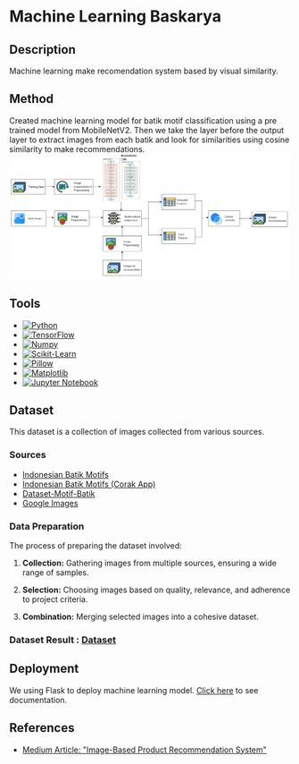 # Machine Learning Baskarya

## Description
Machine learning make recomendation system based by visual similarity.

## Method
Created machine learning model for batik motif classification using a pre trained model from MobileNetV2. Then we take the layer before the output layer to extract images from each batik and look for similarities using cosine similarity to make recommendations.
![Diagram](images/diagram.png)

## Tools
- [![Python](https://img.shields.io/badge/Python-3776AB?style=for-the-badge&logo=python&logoColor=white)](https://www.python.org/)
- [![TensorFlow](https://img.shields.io/badge/TensorFlow-FF6F00?style=for-the-badge&logo=tensorflow&logoColor=white)](https://www.tensorflow.org/)
- [![Numpy](https://img.shields.io/badge/Numpy-013243?style=for-the-badge&logo=numpy&logoColor=white)](https://numpy.org/)
- [![Scikit-Learn](https://img.shields.io/badge/Scikit_Learn-F7931E?style=for-the-badge&logo=scikit-learn&logoColor=white)](https://scikit-learn.org/)
- [![Pillow](https://img.shields.io/badge/Pillow-8B008B?style=for-the-badge&logo=pillow&logoColor=white)](https://python-pillow.org/)
- [![Matplotlib](https://img.shields.io/badge/Matplotlib-3776AB?style=for-the-badge&logo=matplotlib&logoColor=white)](https://matplotlib.org/)
- [![Jupyter Notebook](https://img.shields.io/badge/Jupyter_Notebook-F37626?style=for-the-badge&logo=jupyter&logoColor=white)](https://jupyter.org/)

## Dataset
This dataset is a collection of images collected from various sources.

### Sources
- [Indonesian Batik Motifs](https://www.kaggle.com/datasets/dionisiusdh/indonesian-batik-motifs)
- [Indonesian Batik Motifs (Corak App)](https://www.kaggle.com/datasets/alfanme/indonesian-batik-motifs-corak-app/data)
- [Dataset-Motif-Batik](https://github.com/arifnurrhmnn/Dataset-Motif-Batik/tree/master)
- [Google Images](https://images.google.com/)

### Data Preparation
The process of preparing the dataset involved:

1. **Collection:** Gathering images from multiple sources, ensuring a wide range of samples.
   
2. **Selection:** Choosing images based on quality, relevance, and adherence to project criteria.

3. **Combination:** Merging selected images into a cohesive dataset.

### Dataset Result : [Dataset](https://github.com/putramkti/baskarya-machine-learning/tree/main/dataset)


## Deployment
We using Flask to deploy machine learning model. [Click here](https://github.com/Baskarya/flask-ml-model) to see documentation.


## References
- [Medium Article: "Image-Based Product Recommendation System"](https://zakim.medium.com/image-based-product-recommendation-e1bfa29e508)

